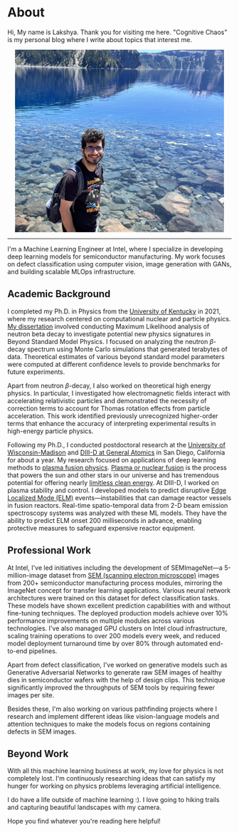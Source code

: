 # About

Hi, My name is Lakshya. Thank you for visiting me here. "Cognitive Chaos" is my personal blog where I write about topics that interest me.

<style>
img {
  display: block;
  margin-left: auto;
  margin-right: auto;
}
</style>

<img src="images/lakshya_malhotra.jpg" alt="image" style="width:470px;height:410px;" class="center">

---
<!-- <center>
  <div style="width: 470px; height: 400px; border-radius: 00px; box-shadow: 0px 0px 0px 0 #000;
              background-position: center center;
              background-size: cover;
              background-image: url('images/lakshya_malhotra.jpg');">
  </div>
</center> -->

I'm a Machine Learning Engineer at Intel, where I specialize in developing deep learning models for semiconductor manufacturing. My work focuses on defect classification using computer vision, image generation with GANs, and building scalable MLOps infrastructure.


## Academic Background
I completed my Ph.D. in Physics from the [University of Kentucky](https://www.uky.edu) in 2021, where my research centered on computational nuclear and particle physics. [My dissertation](https://uknowledge.uky.edu/physastron_etds/82/) involved conducting Maximum Likelihood analysis of neutron beta decay to investigate potential new physics signatures in Beyond Standard Model Physics. I focused on analyzing the neutron $\beta$-decay spectrum using Monte Carlo simulations that generated terabytes of data. Theoretical estimates of various beyond standard model parameters were computed at different confidence levels to provide benchmarks for future experiments.


Apart from neutron $\beta$-decay, I also worked on theoretical high energy physics. In particular, I investigated how electromagnetic fields interact with accelerating relativistic particles and demonstrated the necessity of correction terms to account for Thomas rotation effects from particle acceleration. This work identified previously unrecognized higher-order terms that enhance the accuracy of interpreting experimental results in high-energy particle physics.


Following my Ph.D., I conducted postdoctoral research at the [University of Wisconsin-Madison](https://www.wisc.edu/) and [DIII-D at General Atomics](https://www.ga.com/magnetic-fusion/diii-d) in San Diego, California for about a year. My research focused on applications of deep learning methods to [plasma fusion physics](https://en.wikipedia.org/wiki/Fusion_power). [Plasma or nuclear fusion](https://en.wikipedia.org/wiki/Nuclear_fusion) is the process that powers the sun and other stars in our universe and has tremendous potential for offering nearly [limitless clean energy](https://www.ga.com/magnetic-fusion/promise-of-fusion). At DIII-D, I worked on plasma stability and control. I developed models to predict disruptive [Edge Localized Mode (ELM)](https://en.wikipedia.org/wiki/Edge-localized_mode) events—instabilities that can damage reactor vessels in fusion reactors. Real-time spatio-temporal data from 2-D beam emission spectroscopy systems was analyzed with these ML models. They have the ability to predict ELM onset 200 milliseconds in advance, enabling protective measures to safeguard expensive reactor equipment.


## Professional Work
At Intel, I've led initiatives including the development of SEMImageNet—a 5-million-image dataset from [SEM (scanning electron microscope)](https://en.wikipedia.org/wiki/Scanning_electron_microscope) images from 200+ semiconductor manufacturing process modules, mirroring the ImageNet concept for transfer learning applications. Various neural network architectures were trained on this dataset for defect classification tasks. These models have shown excellent prediction capabilities with and without fine-tuning techniques. The deployed production models achieve over 10% performance improvements on multiple modules across various technologies. I've also managed GPU clusters on Intel cloud infrastructure, scaling training operations to over 200 models every week, and reduced model deployment turnaround time by over 80% through automated end-to-end pipelines.


Apart from defect classification, I've worked on generative models such as Generative Adversarial Networks to generate raw SEM images of healthy dies in semiconductor wafers with the help of design clips. This technique significantly improved the throughputs of SEM tools by requiring fewer images per site.


Besides these, I'm also working on various pathfinding projects where I research and implement different ideas like vision-language models and attention techniques to make the models focus on regions containing defects in SEM images.


## Beyond Work
With all this machine learning business at work, my love for physics is not completely lost. I'm continuously researching ideas that can satisfy my hunger for working on physics problems leveraging artificial intelligence.


I do have a life outside of machine learning :). I love going to hiking trails and capturing beautiful landscapes with my camera.


Hope you find whatever you're reading here helpful!

